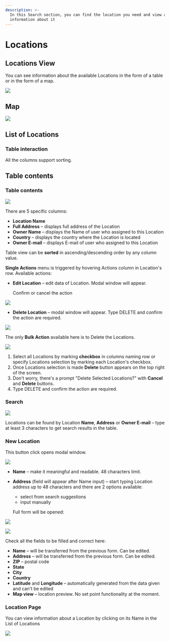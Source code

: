 ```yaml
---
description: >-
  In this Search section, you can find the location you need and view all
  information about it
---
```


# Locations

## Locations View

You can see information about the available Locations in the form of a table or in the form of a map.

![](../../.gitbook/assets/list-or-map.png)

## Map

![](../../.gitbook/assets/map.png)

## List of Locations

### Table interaction

All the columns support sorting.



## Table contents

### Table contents

![](../../.gitbook/assets/list-of-locations-single-actions.png)

There are 5 specific columns:

* **Location Name** 
* **Full Address** – displays full address of the Location
* **Owner Name** – displays the Name of user who assigned to this Location
* **Country** – displays the country where the Location is located
* **Owner E-mail** – displays E-mail of  user who assigned to this Location

Table view can be **sorted** in ascending/descending order by any column value.

**Single Actions** menu is triggered by hovering Actions column in Location's row. Available actions:

* **Edit Location** – edit data of Location. Modal window will appear. 

  Confirm or cancel the action   

![](../../.gitbook/assets/list-of-locations-single-actions-edit.png)

* **Delete Location** – modal window will appear. Type DELETE and confirm the action are required.

![](../../.gitbook/assets/list-of-locations-single-actions-delete.png)



The only **Bulk Action** available here is to Delete the Locations. 

![](../../.gitbook/assets/list-of-locations-bulk-actions.png)

1. Select all Locations by marking **checkbox** in columns naming row or specify Locations selection by marking each Location's checkbox.
2. Once Locations selection is made **Delete** button appears on the top right of the screen.
3. Don't worry, there's a prompt  "Delete Selected Locations?" with **Cancel** and  **Delete** buttons.
4. Type DELETE and confirm the action are required.



### **Search**

![](../../.gitbook/assets/search-locations.png)



Locations can be found by Location **Name**, **Address** or **Owner E-mail** – type at least 3 characters to get search results in the table.

### New Location

This button click opens modal window. 

![](../../.gitbook/assets/create-new-location.png)



* **Name** – make it meaningful and readable. 48 characters limit.
* **Address** \(field will appear after Name input\) – start typing Location address up to 48 characters and there are 2 options available: 

  * select from search suggestions 
  * input manually

  Full form will be opened:

![](../../.gitbook/assets/new_location.png)

![](../../.gitbook/assets/location_fullform.png)



Check all the fields to be filled and correct here:

* **Name** – will be transferred from the previous form. Can be edited.
* **Address** – will be transferred from the previous form. Can be edited.
* **ZIP** – postal code
* **State**
* **City**
* **Country**
* **Latitude** and **Longitude** – automatically generated from the data given and can't be edited
* **Map view** – location preview. No set point functionality at the moment.

### Location Page

You can view information about a Location by clicking on its Name in the List of Locations

![](../../.gitbook/assets/search-page-of-location.png)

